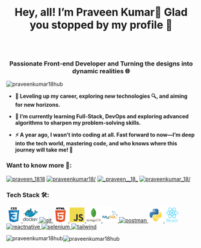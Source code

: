 <h1 align="center"> Hey, all! I’m Praveen Kumar👋 Glad you stopped by my profile 🚀</h1>
<br><br>
<h3 align="center">Passionate Front-end Developer and Turning the designs into dynamic realities 🌐</h3>

<p align="left"> <img src="https://komarev.com/ghpvc/?username=praveenkumar18hub&label=Profile%20views&color=0e75b6&style=flat" alt="praveenkumar18hub" /> </p>

- **🔭 Leveling up my career, exploring new technologies 🔍, and aiming for new horizons.**

- **🎯 I’m currently learning Full-Stack, DevOps and exploring advanced algorithms to sharpen my problem-solving skills.**

- **⚡ A year ago, I wasn’t into coding at all. Fast forward to now—I’m deep into the tech world, mastering code, and who knows where this journey will take me! 🤔**

<h3 align="left">Want to know more 🤝:</h3>

<p align="left">
<a href="https://twitter.com/praveen_1818" target="blank"><img align="center" src="https://raw.githubusercontent.com/rahuldkjain/github-profile-readme-generator/master/src/images/icons/Social/twitter.svg" alt="praveen_1818" height="30" width="40" /></a>
<a href="https://linkedin.com/in/praveenkumar18/" target="blank"><img align="center" src="https://raw.githubusercontent.com/rahuldkjain/github-profile-readme-generator/master/src/images/icons/Social/linked-in-alt.svg" alt="praveenkumar18/" height="30" width="40" /></a>
<a href="https://instagram.com/_praveen__18_" target="blank"><img align="center" src="https://raw.githubusercontent.com/rahuldkjain/github-profile-readme-generator/master/src/images/icons/Social/instagram.svg" alt="_praveen__18_" height="30" width="40" /></a>
<a href="https://www.leetcode.com/praveenkumar_18/" target="blank"><img align="center" src="https://raw.githubusercontent.com/rahuldkjain/github-profile-readme-generator/master/src/images/icons/Social/leet-code.svg" alt="praveenkumar_18/" height="30" width="40" /></a>
</p>

<h3 align="left">Tech Stack 🛠️:</h3>
<p align="left"> <a href="https://www.w3schools.com/css/" target="_blank" rel="noreferrer"> <img src="https://raw.githubusercontent.com/devicons/devicon/master/icons/css3/css3-original-wordmark.svg" alt="css3" width="40" height="40"/> </a> <a href="https://www.docker.com/" target="_blank" rel="noreferrer"> <img src="https://raw.githubusercontent.com/devicons/devicon/master/icons/docker/docker-original-wordmark.svg" alt="docker" width="40" height="40"/> </a> <a href="https://git-scm.com/" target="_blank" rel="noreferrer"> <img src="https://www.vectorlogo.zone/logos/git-scm/git-scm-icon.svg" alt="git" width="40" height="40"/> </a> <a href="https://www.w3.org/html/" target="_blank" rel="noreferrer"> <img src="https://raw.githubusercontent.com/devicons/devicon/master/icons/html5/html5-original-wordmark.svg" alt="html5" width="40" height="40"/> </a> <a href="https://developer.mozilla.org/en-US/docs/Web/JavaScript" target="_blank" rel="noreferrer"> <img src="https://raw.githubusercontent.com/devicons/devicon/master/icons/javascript/javascript-original.svg" alt="javascript" width="40" height="40"/> </a> <a href="https://www.mongodb.com/" target="_blank" rel="noreferrer"> <img src="https://raw.githubusercontent.com/devicons/devicon/master/icons/mongodb/mongodb-original-wordmark.svg" alt="mongodb" width="40" height="40"/> </a> <a href="https://www.mysql.com/" target="_blank" rel="noreferrer"> <img src="https://raw.githubusercontent.com/devicons/devicon/master/icons/mysql/mysql-original-wordmark.svg" alt="mysql" width="40" height="40"/> </a> <a href="https://postman.com" target="_blank" rel="noreferrer"> <img src="https://www.vectorlogo.zone/logos/getpostman/getpostman-icon.svg" alt="postman" width="40" height="40"/> </a> <a href="https://www.python.org" target="_blank" rel="noreferrer"> <img src="https://raw.githubusercontent.com/devicons/devicon/master/icons/python/python-original.svg" alt="python" width="40" height="40"/> </a> <a href="https://reactjs.org/" target="_blank" rel="noreferrer"> <img src="https://raw.githubusercontent.com/devicons/devicon/master/icons/react/react-original-wordmark.svg" alt="react" width="40" height="40"/> </a> <a href="https://reactnative.dev/" target="_blank" rel="noreferrer"> <img src="https://reactnative.dev/img/header_logo.svg" alt="reactnative" width="40" height="40"/> </a> <a href="https://www.selenium.dev" target="_blank" rel="noreferrer"> <img src="https://raw.githubusercontent.com/detain/svg-logos/780f25886640cef088af994181646db2f6b1a3f8/svg/selenium-logo.svg" alt="selenium" width="40" height="40"/> </a> <a href="https://tailwindcss.com/" target="_blank" rel="noreferrer"> <img src="https://www.vectorlogo.zone/logos/tailwindcss/tailwindcss-icon.svg" alt="tailwind" width="40" height="40"/> </a> </p>

<p><img align="left" src="https://github-readme-stats.vercel.app/api/top-langs?username=praveenkumar18hub&show_icons=true&locale=en&layout=compact" alt="praveenkumar18hub" /></p>

<p><img align="center" src="https://github-readme-streak-stats.herokuapp.com/?user=praveenkumar18hub&" alt="praveenkumar18hub" /></p>
